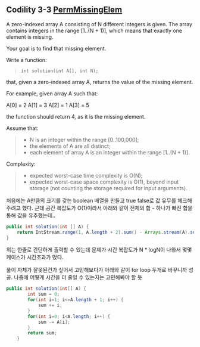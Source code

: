 ##  Codility 3-3 [PermMissingElem](https://app.codility.com/programmers/lessons/3-time_complexity/perm_missing_elem/)

A zero-indexed array A consisting of N different integers is given. The array contains integers in the range [1..(N + 1)], which means that exactly one element is missing.

Your goal is to find that missing element.

Write a function:

> `int solution(int A[], int N);`

that, given a zero-indexed array A, returns the value of the missing element.

For example, given array A such that:

  A[0] = 2  A[1] = 3  A[2] = 1  A[3] = 5

the function should return 4, as it is the missing element.

Assume that:

> - N is an integer within the range [0..100,000];
> - the elements of A are all distinct;
> - each element of array A is an integer within the range [1..(N + 1)].

Complexity:

> - expected worst-case time complexity is O(N);
> - expected worst-case space complexity is O(1), beyond input storage (not counting the storage required for input arguments).



처음에는 A만큼의 크기를 갖는 boolean 배열을 만들고 true false로 값 유무를 체크해주려고 했다. 근데 공간 복잡도가 O(1)이라서 아래와 같이 전체의 합 - 하나가 빠진 합을 통해 값을 유추했는데..

```java
public int solution(int [] A) {
    return IntStream.range(1, A.length + 2).sum() - Arrays.stream(A).sum();
}
```

위는 한줄로 간단하게 출력할 수 있는데 문제가 시간 복잡도가 N * logN이 나와서 몇몇 케이스가 시간초과가 떴다.

풀이 자체가 잘못된건가 싶어서 고민해보다가 아래와 같이 for loop 두개로 바꾸니까 성공. 나중에 어떻게 시간을 더 줄일 수 있는지는 고민해봐야 할 듯

```java
public int solution(int[] A) {
        int sum = 0;
        for(int i=1; i<=A.length + 1; i++) {
            sum += i;
        }
        for(int i=0; i<A.length; i++) {
            sum -= A[i];
        }
        return sum;
    }
```